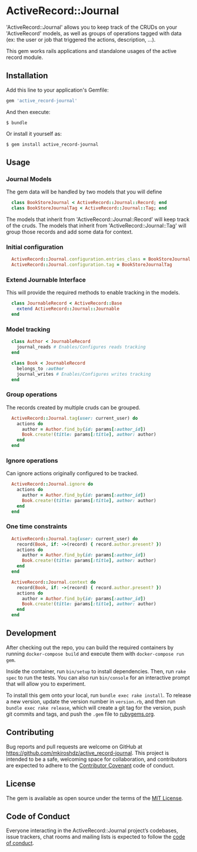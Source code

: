 # ActiveRecord::Journal

'ActiveRecord::Journal' allows you to keep track of the CRUDs on your 'ActiveRecord' models, as well as groups of operations tagged with data (ex: the user or job that triggered the actions, description, ...).

This gem works rails applications and standalone usages of the active record module.

## Installation

Add this line to your application's Gemfile:

```ruby
gem 'active_record-journal'
```

And then execute:

    $ bundle

Or install it yourself as:

    $ gem install active_record-journal


## Usage

### Journal Models

The gem data will be handled by two models that you will define

```ruby
  class BookStoreJournal < ActiveRecord::Journal::Record; end
  class BookStoreJournalTag < ActiveRecord::Journal::Tag; end
```

The models that inherit from 'ActiveRecord::Journal::Record' will keep track of the cruds.
The models that inherit from 'ActiveRecord::Journal::Tag' will group those records and add some data for context.

### Initial configuration

```ruby
  ActiveRecord::Journal.configuration.entries_class = BookStoreJournal
  ActiveRecord::Journal.configuration.tag = BookStoreJournalTag
```

### Extend Journable Interface

This will provide the required methods to enable tracking in the models.

```ruby
  class JournableRecord < ActiveRecord::Base
    extend ActiveRecord::Journal::Journable
  end
```

### Model tracking

```ruby
  class Author < JournableRecord   
    journal_reads # Enables/Configures reads tracking
  end

  class Book < JournableRecord    
    belongs_to :author
    journal_writes # Enables/Configures writes tracking
  end
```

### Group operations

The records created by multiple cruds can be grouped.

```ruby
  ActiveRecord::Journal.tag(user: current_user) do
    actions do
      author = Author.find_by(id: params[:author_id])
      Book.create!(title: params[:title], author: author)
    end
  end
```

### Ignore operations

Can ignore actions originally configured to be tracked.

```ruby
  ActiveRecord::Journal.ignore do
    actions do
      author = Author.find_by(id: params[:author_id])
      Book.create!(title: params[:title], author: author)
    end
  end
```

### One time constraints

```ruby
  ActiveRecord::Journal.tag(user: current_user) do
    record(Book, if: ->(record) { record.author.present? })
    actions do
      author = Author.find_by(id: params[:author_id])
      Book.create!(title: params[:title], author: author)
    end
  end

  ActiveRecord::Journal.context do
    record(Book, if: ->(record) { record.author.present? })
    actions do
      author = Author.find_by(id: params[:author_id])
      Book.create!(title: params[:title], author: author)
    end
  end
```

## Development

After checking out the repo, you can build the required containers by running `docker-compose build` and execute them with `docker-compose run gem`.

Inside the container, run `bin/setup` to install dependencies. Then, run `rake spec` to run the tests. You can also run `bin/console` for an interactive prompt that will allow you to experiment.

To install this gem onto your local, run `bundle exec rake install`. To release a new version, update the version number in `version.rb`, and then run `bundle exec rake release`, which will create a git tag for the version, push git commits and tags, and push the `.gem` file to [rubygems.org](https://rubygems.org).

## Contributing

Bug reports and pull requests are welcome on GitHub at https://github.com/mkiroshdz/active_record-journal. This project is intended to be a safe, welcoming space for collaboration, and contributors are expected to adhere to the [Contributor Covenant](http://contributor-covenant.org) code of conduct.

## License

The gem is available as open source under the terms of the [MIT License](https://opensource.org/licenses/MIT).

## Code of Conduct

Everyone interacting in the ActiveRecord::Journal project’s codebases, issue trackers, chat rooms and mailing lists is expected to follow the [code of conduct](https://github.com/[USERNAME]/active_record-journal/blob/master/CODE_OF_CONDUCT.md).
